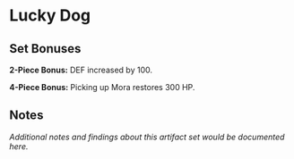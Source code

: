 # Lucky Dog

## Set Bonuses

**2-Piece Bonus:** DEF increased by 100.

**4-Piece Bonus:** Picking up Mora restores 300 HP.

## Notes

*Additional notes and findings about this artifact set would be documented here.*

